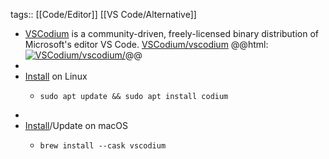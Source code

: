 tags:: [[Code/Editor]] [[VS Code/Alternative]]

- [VSCodium](https://vscodium.com/) is a community-driven, freely-licensed binary distribution of Microsoft's editor VS Code.
  [VSCodium/vscodium](https://github.com/VSCodium/vscodium)
  @@html: <a href="https://github.com/VSCodium/vscodium/"><img src="https://github-readme-stats-astronomer.vercel.app/api/pin/?username=VSCodium&repo=vscodium&theme=tokyonight" alt="VSCodium/vscodium/"/></a>@@
-
- [Install](https://vscodium.com/#use-a-package-manager-providing-vscodium-in-their-repository) on Linux
	- ```shell
	  sudo apt update && sudo apt install codium
	  ```
-
- [Install](https://vscodium.com/#install-with-brew-mac)/Update on macOS
	- ```shell
	  brew install --cask vscodium
	  ```